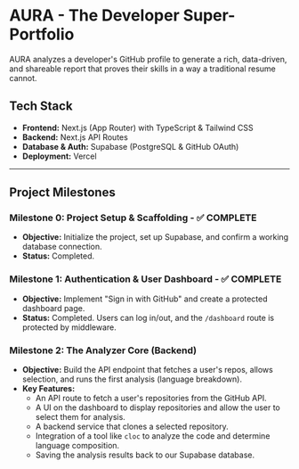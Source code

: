 # AURA - The Developer Super-Portfolio

AURA analyzes a developer's GitHub profile to generate a rich, data-driven, and shareable report that proves their skills in a way a traditional resume cannot.

## Tech Stack

- **Frontend:** Next.js (App Router) with TypeScript & Tailwind CSS
- **Backend:** Next.js API Routes
- **Database & Auth:** Supabase (PostgreSQL & GitHub OAuth)
- **Deployment:** Vercel

---

## Project Milestones

### Milestone 0: Project Setup & Scaffolding - ✅ COMPLETE

- **Objective:** Initialize the project, set up Supabase, and confirm a working database connection.
- **Status:** Completed.

### Milestone 1: Authentication & User Dashboard - ✅ COMPLETE

- **Objective:** Implement "Sign in with GitHub" and create a protected dashboard page.
- **Status:** Completed. Users can log in/out, and the `/dashboard` route is protected by middleware.

### Milestone 2: The Analyzer Core (Backend)

- **Objective:** Build the API endpoint that fetches a user's repos, allows selection, and runs the first analysis (language breakdown).
- **Key Features:**
  - An API route to fetch a user's repositories from the GitHub API.
  - A UI on the dashboard to display repositories and allow the user to select them for analysis.
  - A backend service that clones a selected repository.
  - Integration of a tool like `cloc` to analyze the code and determine language composition.
  - Saving the analysis results back to our Supabase database.
